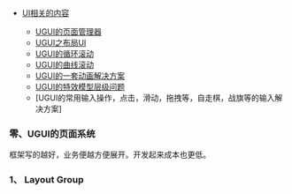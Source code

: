 
* [UI相关的内容]()

    * [UGUI的页面管理器](#000)
    * [UGUI之布局UI](#001)
    * [UGUI的循环滚动](#001)
    * [UGUI的曲线滚动](#)
    * [UGUI的一套动画解决方案]()
    * [UGUI的特效模型层级问题](#00)
    * [UGUI的常用输入操作，点击，滑动，拖拽等，自走棋，战旗等的输入解决方案]
  
<h3 id= "000">零、UGUI的页面系统 </h3>    
    框架写的越好，业务便越方便展开。开发起来成本也更低。

<h3 id="001">1、 Layout Group </h3>

